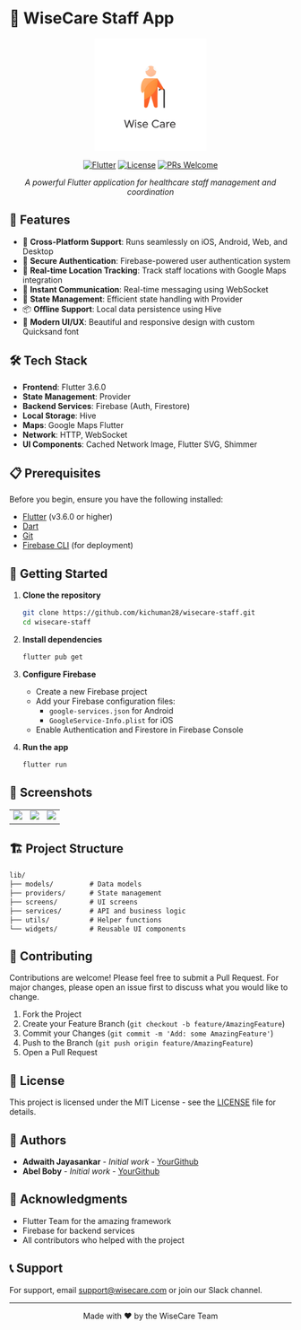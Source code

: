 # 🌟 WiseCare Staff App

<div align="center">

<img src="assets/logo/logo.png" width="200" alt="WiseCare Staff"/>

[![Flutter](https://img.shields.io/badge/Flutter-3.6.0-blue.svg)](https://flutter.dev)
[![License](https://img.shields.io/badge/license-MIT-green.svg)](LICENSE)
[![PRs Welcome](https://img.shields.io/badge/PRs-welcome-brightgreen.svg)](CONTRIBUTING.md)

*A powerful Flutter application for healthcare staff management and coordination*

</div>

## 🚀 Features

- 📱 **Cross-Platform Support**: Runs seamlessly on iOS, Android, Web, and Desktop
- 🔐 **Secure Authentication**: Firebase-powered user authentication system
- 📍 **Real-time Location Tracking**: Track staff locations with Google Maps integration
- 💬 **Instant Communication**: Real-time messaging using WebSocket
- 🔄 **State Management**: Efficient state handling with Provider
- 📦 **Offline Support**: Local data persistence using Hive
- 🎨 **Modern UI/UX**: Beautiful and responsive design with custom Quicksand font

## 🛠️ Tech Stack

- **Frontend**: Flutter 3.6.0
- **State Management**: Provider
- **Backend Services**: Firebase (Auth, Firestore)
- **Local Storage**: Hive
- **Maps**: Google Maps Flutter
- **Network**: HTTP, WebSocket
- **UI Components**: Cached Network Image, Flutter SVG, Shimmer

## 📋 Prerequisites

Before you begin, ensure you have the following installed:
- [Flutter](https://flutter.dev/docs/get-started/install) (v3.6.0 or higher)
- [Dart](https://dart.dev/get-dart)
- [Git](https://git-scm.com/)
- [Firebase CLI](https://firebase.google.com/docs/cli) (for deployment)

## 🚀 Getting Started

1. **Clone the repository**
   ```bash
   git clone https://github.com/kichuman28/wisecare-staff.git
   cd wisecare-staff
   ```

2. **Install dependencies**
   ```bash
   flutter pub get
   ```

3. **Configure Firebase**
   - Create a new Firebase project
   - Add your Firebase configuration files:
     - `google-services.json` for Android
     - `GoogleService-Info.plist` for iOS
   - Enable Authentication and Firestore in Firebase Console

4. **Run the app**
   ```bash
   flutter run
   ```

## 📱 Screenshots

<div align="center">
<table>
  <tr>
    <td><img src="assets/screenshots/login.png" width="200"/></td>
    <td><img src="assets/screenshots/dashboard.png" width="200"/></td>
    <td><img src="assets/screenshots/map.png" width="200"/></td>
  </tr>
</table>
</div>

## 🏗️ Project Structure

```
lib/
├── models/         # Data models
├── providers/      # State management
├── screens/        # UI screens
├── services/       # API and business logic
├── utils/          # Helper functions
└── widgets/        # Reusable UI components
```

## 🤝 Contributing

Contributions are welcome! Please feel free to submit a Pull Request. For major changes, please open an issue first to discuss what you would like to change.

1. Fork the Project
2. Create your Feature Branch (`git checkout -b feature/AmazingFeature`)
3. Commit your Changes (`git commit -m 'Add: some AmazingFeature'`)
4. Push to the Branch (`git push origin feature/AmazingFeature`)
5. Open a Pull Request

## 📄 License

This project is licensed under the MIT License - see the [LICENSE](LICENSE) file for details.

## 👥 Authors

- **Adwaith Jayasankar** - *Initial work* - [YourGithub](https://github.com/kichuman28)
- **Abel Boby** - *Initial work* - [YourGithub](https://github.com/abelboby)

## 🙏 Acknowledgments

- Flutter Team for the amazing framework
- Firebase for backend services
- All contributors who helped with the project

## 📞 Support

For support, email support@wisecare.com or join our Slack channel.

---

<div align="center">
Made with ❤️ by the WiseCare Team
</div>
